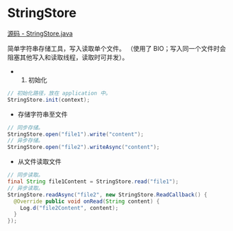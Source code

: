 # StringStore

[源码 - StringStore.java](./StringStore.java)

简单字符串存储工具，写入读取单个文件。
（使用了 BIO；写入同一个文件时会阻塞其他写入和读取线程，读取时可并发）。

- 1. 初始化

```java
// 初始化路径，放在 application 中。
StringStore.init(context);
```

- 存储字符串至文件

```java
// 同步存储。
StringStore.open("file1").write("content");
// 异步存储。
StringStore.open("file2").writeAsync("content");
```

- 从文件读取文件

```java
// 同步读取。
final String file1Content = StringStore.read("file1");
// 异步读取。
StringStore.readAsync("file2", new StringStore.ReadCallback() {
  @Override public void onRead(String content) {
    Log.d("file2Content", content);
  }
});
```